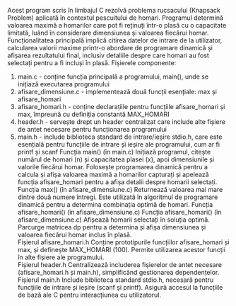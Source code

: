 Acest program scris în limbajul C rezolvă problema rucsacului (Knapsack Problem) aplicată în contextul pescuitului de homari. Programul determină valoarea maximă a homarilor care pot fi reținuți într-o plasă cu o capacitate limitată, luând în considerare dimensiunea și valoarea fiecărui homar. Funcționalitatea principală implică citirea datelor de intrare de la utilizator, calcularea valorii maxime printr-o abordare de programare dinamică și afișarea rezultatului final, inclusiv detaliile despre care homari au fost selectați pentru a fi incluși în plasă.
     Fișierele componente:
1.	main.c - conține funcția principală a programului, main(), unde se inițiază executarea programului
2.	afisare_dimensiune.c -  implementează două funcții esențiale: max și afisare_homari
3.	afisare_homari.h - conține declarațiile pentru funcțiile afisare_homari și max, împreună cu definiția constantă MAX_HOMARI
4.	header.h - servește drept un header centralizat care include alte fișiere de antet necesare pentru funcționarea programului
5.	main.h - include biblioteca standard de intrare/ieșire stdio.h, care este esențială pentru funcțiile de intrare și ieșire ale programului, cum ar fi printf și scanf
      Funcția main() (în main.c)
Inițiază programul, citește numărul de homari (n) și capacitatea plasei (x), apoi dimensiunile și valorile fiecărui homar. Folosește programarea dinamică pentru a calcula și afișa valoarea maximă a homarilor capturați și apelează funcția afisare_homari pentru a afișa detalii despre homarii selectați.
     Funcția max() (în afisare_dimensiune.c)
Returnează valoarea mai mare dintre două numere întregi. Este utilizată în algoritmul de programare dinamică pentru a determina combinația optimă de homari.     Funcția afisare_homari() (în afisare_dimensiune.c)
     Funcția afisare_homari() (în afisare_dimensiune.c)
Afișează homarii selectați în soluția optimă. Parcurge matricea dp pentru a determina și afișa dimensiunea și valoarea fiecărui homar inclus în plasă.    
      Fișierul afisare_homari.h
Conține prototipurile funcțiilor afisare_homari și max, și definește MAX_HOMARI (100). Permite utilizarea acestor funcții în alte fișiere ale programului.     
     Fișierul header.h
Centralizează includerea fișierelor de antet necesare (afisare_homari.h și main.h), simplificând gestionarea dependențelor.
     Fișierul main.h
Include biblioteca standard stdio.h, necesară pentru funcțiile de intrare și ieșire (scanf și printf). Asigură accesul la funcțiile de bază ale C pentru interacțiunea cu utilizatorul.

